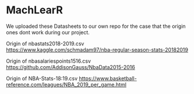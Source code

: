 # MachLearR

We uploaded these Datasheets to our own repo for the case that the origin ones dont work during our project.

Origin of nbastats2018-2019.csv
https://www.kaggle.com/schmadam97/nba-regular-season-stats-20182019

Origin of nbasalariespoints1516.csv
https://github.com/AddisonGauss/NbaData2015-2016

Origin of NBA-Stats-18:19.csv
https://www.basketball-reference.com/leagues/NBA_2019_per_game.html
